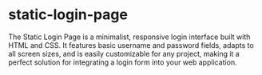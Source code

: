 # static-login-page
The Static Login Page is a minimalist, responsive login interface built with HTML and CSS. It features basic username and password fields, adapts to all screen sizes, and is easily customizable for any project, making it a perfect solution for integrating a login form into your web application.
